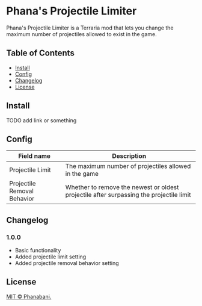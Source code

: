 ﻿# Phana's Projectile Limiter

Phana's Projectile Limiter is a Terraria mod that lets you change the maximum
number of projectiles allowed to exist in the game.

## Table of Contents

- [Install](#install)
- [Config](#config)
- [Changelog](#changelog)
- [License](#license)

## Install

TODO add link or something

## Config

| Field name                  | Description                                                                             |
|-----------------------------|-----------------------------------------------------------------------------------------|
| Projectile Limit            | The maximum number of projectiles allowed in the game                                   |
| Projectile Removal Behavior | Whether to remove the newest or oldest projectile after surpassing the projectile limit |

## Changelog

### 1.0.0

- Basic functionality
- Added projectile limit setting
- Added projectile removal behavior setting

## License

[MIT © Phanabani.](LICENSE)
